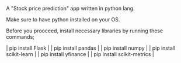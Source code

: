 A "Stock price prediction" app written in python lang.

Make sure to have python installed on your OS.

Before you prooceed, install necessary libraries by running these commands;

| pip install Flask |
| pip install pandas |
| pip install numpy |
| pip install scikit-learn |
| pip install yfinance |
| pip install scikit-metrics |
